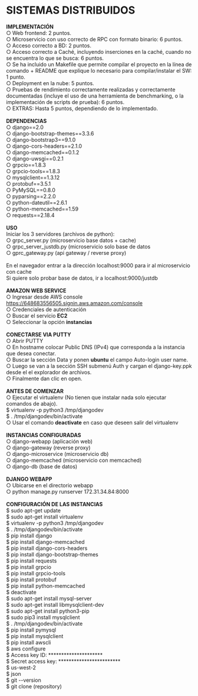 # SISTEMAS DISTRIBUIDOS
<strong>IMPLEMENTACIÓN</strong>
<br>
○ Web frontend: 2 puntos.<br>
○ Microservicio con uso correcto de RPC con formato binario: 6 puntos.  
○ Acceso correcto a BD: 2 puntos.<br>
○ Acceso correcto a Caché, incluyendo inserciones en la caché, cuando no se
encuentra lo que se busca: 6 puntos.<br>
○ Se ha incluido un Makefile que permite compilar el proyecto en la línea de
comando + README que explique lo necesario para compilar/instalar el SW: 1
punto.<br>
○ Deployment en la nube: 5 puntos.<br>
○ Pruebas de rendimiento correctamente realizadas y correctamente
documentadas (incluye el uso de una herramienta de benchmarking, o la
implementación de scripts de prueba): 6 puntos.<br>
○ EXTRAS: Hasta 5 puntos, dependiendo de lo implementado.<br>
<br>
<strong>DEPENDENCIAS</strong>
<br>
○ django==2.0<br>
○ django-bootstrap-themes==3.3.6<br>
○ django-bootstrap3==9.1.0<br>
○ django-cors-headers==2.1.0<br>
○ django-memcached==0.1.2<br>
○ django-uwsgi==0.2.1<br>
○ grpcio==1.8.3<br>
○ grpcio-tools==1.8.3<br>
○ mysqlclient==1.3.12<br>
○ protobuf==3.5.1<br>
○ PyMySQL==0.8.0<br>
○ pyparsing==2.2.0<br>
○ python-dateutil==2.6.1<br>
○ python-memcached==1.59<br>
○ requests==2.18.4<br>
<br>
<strong>USO</strong>
<br>
Iniciar los 3 servidores (archivos de python):<br>
○ grpc_server.py (microservicio base datos + cache)<br>
○ grpc_server_justdb.py (microservicio solo base de datos<br>
○ gprc_gateway.py (api gateway / reverse proxy)<br>
<br>
En el navegador entrar a la dirección localhost:9000 para ir al microservicio con cache<br>
Si quiere solo probar base de datos, ir a localhost:9000/justdb<br>
<br>
<strong>AMAZON WEB SERVICE</strong>
<br>
○ Ingresar desde AWS console https://648683556505.signin.aws.amazon.com/console<br>
○ Credenciales de autenticación<br>
○ Buscar el servicio <strong>EC2</strong><br>
○ Seleccionar la opción <strong>instancias</strong><br>
<br>
<strong>CONECTARSE VIA PUTTY</strong>
<br>
○ Abrir PUTTY<br>
○ En hostname colocar Public DNS (IPv4) que corresponda a la instancia que desea conectar.<br>
○ Buscar la sección Data y ponen <strong>ubuntu</strong> el campo Auto-login user name.<br>
○ Luego se van a la sección SSH submenú Auth y cargan el django-key.ppk desde el el explorador de archivos.<br>
○ Finalmente dan clic en open.<br>
<br>
<strong>ANTES DE COMENZAR</strong>
<br>
○ Ejecutar el virtualenv (No tienen que instalar nada solo ejecutar comandos de abajo).<br>
$  virtualenv -p python3 /tmp/djangodev<br>
$  . /tmp/djangodev/bin/activate<br>
○ Usar el comando <strong>deactivate</strong> en caso que deseen salir del virtualenv<br>
<br>
<strong>INSTANCIAS CONFIGURADAS</strong>
<br>
○ django-webapp (aplicación web)<br>
○ django-gateway (reverse proxy)<br>
○ django-microservice (microservicio db)<br>
○ django-memcached (microservicio con memcached)<br>
○ django-db (base de datos)<br>
<br>
<strong>DJANGO WEBAPP</strong>
<br>
○ Ubicarse en el directorio webapp<br>
○ python manage.py runserver 172.31.34.84:8000<br>
<br>
<strong>CONFIGURACIÓN DE LAS INSTANCIAS</strong>
<br>
$  sudo apt-get update<br>
$  sudo apt-get install virtualenv<br>
$  virtualenv -p python3 /tmp/djangodev<br>
$  . /tmp/djangodev/bin/activate<br>
$  pip install django<br>
$  pip install django-memcached<br>
$  pip install django-cors-headers<br>
$  pip install django-bootstrap-themes<br>
$  pip install requests<br>
$  pip install grpcio<br>
$  pip install grpcio-tools<br>
$  pip install protobuf<br>
$  pip install python-memcached<br>
$  deactivate<br>
$  sudo apt-get install mysql-server<br>
$  sudo apt-get install libmysqlclient-dev<br>
$  sudo apt-get install python3-pip<br>
$  sudo pip3 install mysqlclient<br>
$  . /tmp/djangodev/bin/activate<br>
$  pip install pymysql<br>
$  pip install mysqlclient<br>
$  pip install awscli<br>
$  aws configure<br>
$  Access key ID: *********************<br>
$  Secret access key: ************************<br>
$  us-west-2<br>
$  json<br>
$  git --version<br>
$  git clone (repository)<br>





